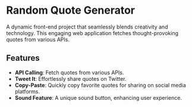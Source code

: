 # Random Quote Generator

A dynamic front-end project that seamlessly blends creativity and technology. This engaging web application fetches thought-provoking quotes from various APIs.

## Features

- **API Calling**: Fetch quotes from various APIs.
- **Tweet It**: Effortlessly share quotes on Twitter.
- **Copy-Paste**: Quickly copy favorite quotes for sharing on social media platforms.
- **Sound Feature**: A unique sound button, enhancing user experience.
